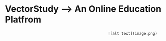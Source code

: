 # VectorStudy --> An Online Education Platfrom

                                                  ![alt text](image.png)
